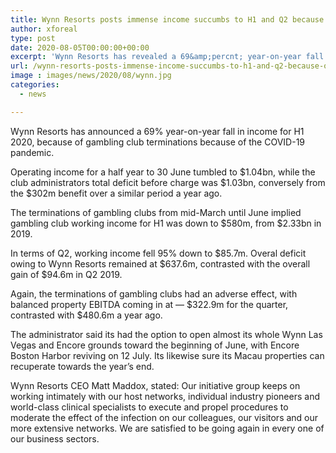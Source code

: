 ```yaml
---
title: Wynn Resorts posts immense income succumbs to H1 and Q2 because of club terminations
author: xforeal 
type: post
date: 2020-08-05T00:00:00+00:00
excerpt: 'Wynn Resorts has revealed a 69&amp;percnt; year-on-year fall in income for H1 2020, because of gambling club terminations because of the COVID-19 pandemic '
url: /wynn-resorts-posts-immense-income-succumbs-to-h1-and-q2-because-of-club-terminations/
image : images/news/2020/08/wynn.jpg
categories:
  - news

---
```

Wynn Resorts has announced a 69&percnt; year-on-year fall in income for H1 2020, because of gambling club terminations because of the COVID-19 pandemic. 

Operating income for a half year to 30 June tumbled to $1.04bn, while the club administrators total deficit before charge was $1.03bn, conversely from the $302m benefit over a similar period a year ago. 

The terminations of gambling clubs from mid-March until June implied gambling club working income for H1 was down to $580m, from $2.33bn in 2019. 

In terms of Q2, working income fell 95&percnt; down to $85.7m. Overal deficit owing to Wynn Resorts remained at $637.6m, contrasted with the overall gain of $94.6m in Q2 2019. 

Again, the terminations of gambling clubs had an adverse effect, with balanced property EBITDA coming in at &#8212; $322.9m for the quarter, contrasted with $480.6m a year ago. 

The administrator said its had the option to open almost its whole Wynn Las Vegas and Encore grounds toward the beginning of June, with Encore Boston Harbor reviving on 12 July. Its likewise sure its Macau properties can recuperate towards the year&#8217;s end. 

Wynn Resorts CEO Matt Maddox, stated: Our initiative group keeps on working intimately with our host networks, individual industry pioneers and world-class clinical specialists to execute and propel procedures to moderate the effect of the infection on our colleagues, our visitors and our more extensive networks. We are satisfied to be going again in every one of our business sectors.